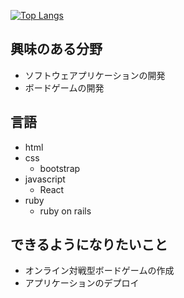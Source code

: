 [![Top Langs](https://github-readme-stats.vercel.app/api/top-langs/?username={nisi0929}&layout=compact&theme=onedark)](https://github.com/anuraghazra/github-readme-stats)

## 興味のある分野
- ソフトウェアプリケーションの開発
- ボードゲームの開発

## 言語
- html
- css
   - bootstrap
- javascript
   - React
- ruby
   - ruby on rails
## できるようになりたいこと
- オンライン対戦型ボードゲームの作成
- アプリケーションのデプロイ
